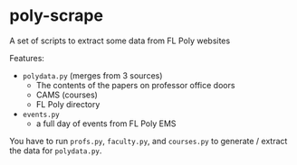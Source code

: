 # poly-scrape

A set of scripts to extract some data from FL Poly websites

Features:
- `polydata.py` (merges from 3 sources)
  - The contents of the papers on professor office doors
  - CAMS (courses)
  - FL Poly directory
- `events.py`
  - a full day of events from FL Poly EMS

You have to run `profs.py`, `faculty.py`, and `courses.py` to generate / extract the data for `polydata.py`.

